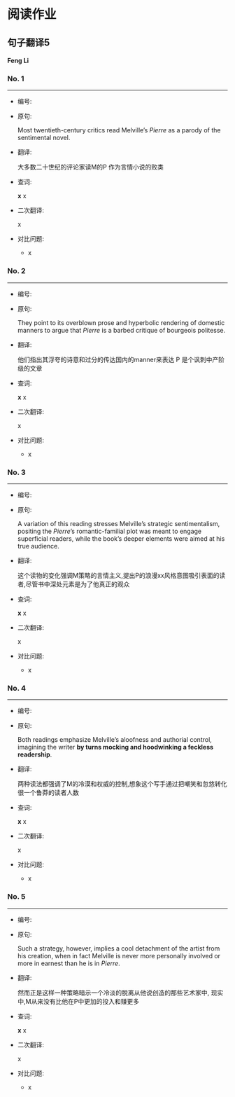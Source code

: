 # 阅读作业

## 句子翻译5

#### Feng Li

### No. 1

----



* 编号: 

* 原句: 

  Most twentieth-century critics read Melville’s *Pierre* as a parody of the sentimental novel. 

* 翻译:

  大多数二十世纪的评论家读M的P 作为言情小说的败类

* 查词:

  __x__ x

* 二次翻译:

  x



* 对比问题:
  * x

### No. 2

----



* 编号: 

* 原句: 

  They point to its overblown prose and hyperbolic rendering of domestic manners to argue that *Pierre* is a barbed critique of bourgeois politesse.

* 翻译:

  他们指出其浮夸的诗意和过分的传达国内的manner来表达 P 是个讽刺中产阶级的文章

  

* 查词:

  __x__ x

* 二次翻译:

  x



* 对比问题:
  * x

### No. 3

----



* 编号: 

* 原句: 

  A variation of this reading stresses Melville’s strategic sentimentalism, positing the *Pierre*’s romantic-familial plot was meant to engage superficial readers, while the book’s deeper elements were aimed at his true audience. 

* 翻译:

  这个读物的变化强调M策略的言情主义,提出P的浪漫xx风格意图吸引表面的读者,尽管书中深处元素是为了他真正的观众

* 查词:

  __x__ x

* 二次翻译:

  x



* 对比问题:
  * x

### No. 4

----



* 编号: 

* 原句: 

  Both readings emphasize Melville’s aloofness and authorial control, imagining the writer **by turns mocking and hoodwinking a feckless readership**.

* 翻译:

  两种读法都强调了M的冷漠和权威的控制,想象这个写手通过把嘲笑和忽悠转化很一个鲁莽的读者人数

* 查词:

  __x__ x

* 二次翻译:

  x



* 对比问题:
  * x

### No. 5

----



* 编号: 

* 原句: 

  Such a strategy, however, implies a cool detachment of the artist from his creation, when in fact Melville is never more personally involved or more in earnest than he is in *Pierre*.

* 翻译:

  然而正是这样一种策略暗示一个冷淡的脱离从他说创造的那些艺术家中, 现实中,M从来没有比他在P中更加的投入和赚更多

* 查词:

  __x__ x

* 二次翻译:

  x



* 对比问题:
  * x





